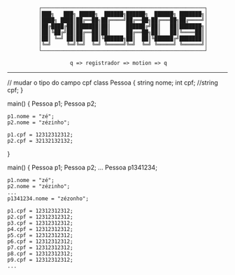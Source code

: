               ┌────────────────────────────────────────────────────┐
              │███╗   ███╗ █████╗  ██████╗██████╗  ██████╗ ███████╗│
              │████╗ ████║██╔══██╗██╔════╝██╔══██╗██╔═══██╗██╔════╝│
              │██╔████╔██║███████║██║     ██████╔╝██║   ██║███████╗│
              │██║╚██╔╝██║██╔══██║██║     ██╔══██╗██║   ██║╚════██║│
              │██║ ╚═╝ ██║██║  ██║╚██████╗██║  ██║╚██████╔╝███████║│
              │╚═╝     ╚═╝╚═╝  ╚═╝ ╚═════╝╚═╝  ╚═╝ ╚═════╝ ╚══════╝│
              └────────────────────────────────────────────────────┘

                        q => registrador => motion => q
----------------------------------------------------------------------------------
// mudar o tipo do campo cpf
class Pessoa {
    string nome;
    int cpf;
    //string cpf;
}

main() {
    Pessoa p1;
    Pessoa p2;

    p1.nome = "zé";
    p2.nome = "zézinho";

    p1.cpf = 12312312312;
    p2.cpf = 32132132132; 
}

main() {
    Pessoa p1;
    Pessoa p2;
    ...
    Pessoa p1341234;

    p1.nome = "zé";
    p2.nome = "zézinho";
    ...
    p1341234.nome = "zézonho";

    p1.cpf = 12312312312;
    p2.cpf = 12312312312;
    p3.cpf = 12312312312;
    p4.cpf = 12312312312;
    p5.cpf = 12312312312;
    p6.cpf = 12312312312;
    p7.cpf = 12312312312;
    p8.cpf = 12312312312;
    p9.cpf = 12312312312;
    ...
